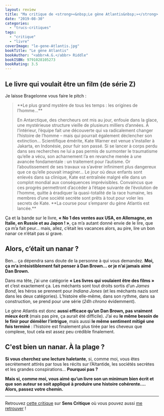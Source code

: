 ```yaml
---
layout: review
title: "Ma critique de <strong>«&nbsp;Le gène Atlantis&nbsp;»</strong> de <em><abbr>A.G.</abbr> Riddle</em>"
date: "2019-08-30"
categories: 
  - "trucs-critiques"
tags: 
  - "critique"
  - "livre"
coverImage: "le-gene-Atlantis.jpg"
bookTitle: "Le gène Atlantis"
bookAuthor: "<abbr>A.G.</abbr> Riddle"
bookISBN: 9791028105273  
bookRating: 3.5
---
```


## Le livre qui voulait être un film (de série Z)

Je laisse Bragelonne vous faire le pitch :

<blockquote class="citation">
	<div>
		<p>**Le plus grand mystère de tous les temps&nbsp;: les origines de l’homme…**</p>
		<p>En Antarctique, des chercheurs ont mis au jour, enfouie dans la glace, une mystérieuse structure vieille de plusieurs milliers d’années. À l’intérieur, l’équipe fait une découverte qui va radicalement changer l’histoire de l’homme – mais qui pourrait également déclencher son extinction… Scientifique émérite, Kate Warner est venue s’installer à Jakarta, en Indonésie, pour fuir son passé. Si se lancer à corps perdu dans ses recherches ne lui a pas permis de surmonter le traumatisme qu’elle a vécu, son acharnement l’a en revanche menée à une avancée fondamentale : un traitement pour l’autisme. Or l’aboutissement de ses travaux va s’avérer infiniment plus dangereux que ce qu’elle pouvait imaginer… Le jour où deux enfants sont enlevés dans sa clinique, Kate est entraînée malgré elle dans un complot mondial aux conséquences imprévisibles. Convaincus que ces progrès permettront d’accéder à l’étape suivante de l’évolution de l’homme, quitte à éradiquer la quasi-totalité de la race humaine, les membres d’une société secrète sont prêts à tout pour voler les secrets de Kate. **La course pour s’emparer du gène Atlantis est lancée.**</p>
	</div>
</blockquote>

Ça et la bande sur le livre, **« No 1 des ventes aux USA, en Allemagne, en Italie, en Russie et au Japon ! »**, ça m’a autant donné envie de le lire, que ça m’a fait peur… mais, allez, c’était les vacances alors, au pire, lire un bon nanar ce n’était pas si grave.

## Alors, c’était un nanar ?

Ben… ça dépendra sans doute de la personne à qui vous demandez. **Moi, ça m’a irrésistiblement fait penser à Dan Brown… or je n’ai jamais aimé Dan Brown.**

Dans ma tête, j’ai une catégorie **« Les livres qui voulaient être des films »** et c’est exactement ça. Les méchants sont tout droits sortis d’un _James Bond_, les héros se prennent pour _Indiana Jones_ (et les méchants nazis sont dans les deux catégories). L’histoire elle-même, dans son rythme, dans sa construction, se prend pour une série (_24h chrono_ évidemment).

Le gène Atlantis est donc **aussi efficace qu’un Dan Brown, pas vraiment mieux écrit** (mais pas pire, ça aurait été difficile). J’ai eu **le même besoin de le finir pour démêler l’intrigue**, mais aussi **le même sentiment mitigé une fois terminé** : l’histoire est finalement plus tirée par les cheveux que complexe, tout cela est assez peu crédible finalement.

## C'est bien un nanar. À la plage ?

**Si vous cherchez une lecture haletante**, si, comme moi, vous êtes secrètement attirés par tous les récits sur l’Altantide, les sociétés secrètes et les grandes conspirations… **Pourquoi pas ?**

**Mais si, comme moi, vous aimé qu’un livre son un minimum bien écrit et que son auteur se soit appliqué à produire une histoire cohérente…. Alors, passez votre chemin.**

* * *

Retrouvez [cette critique](https://www.senscritique.com/livre/Le_gene_Atlantis/critique/201421143
) sur **Sens Critique** où vous pouvez aussi [me retrouver](http://www.senscritique.com/Arnaud_Malon) !
